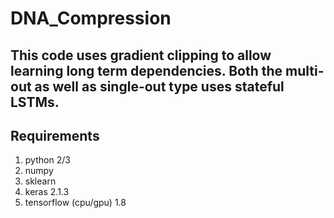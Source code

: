 # DNA_Compression

## This code uses gradient clipping to allow learning long term dependencies. Both the multi-out as well as single-out type uses stateful LSTMs.
## Requirements
1. python 2/3
2. numpy
3. sklearn
4. keras 2.1.3
5. tensorflow (cpu/gpu) 1.8
